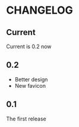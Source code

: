 # CHANGELOG

## Current

Current is 0.2 now

## 0.2

- Better design
- New favicon

## 0.1

The first release
